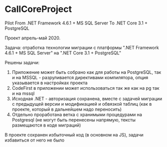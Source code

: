 # CallCoreProject
Pilot From .NET Framework 4.6.1 + MS SQL Server To .NET Core 3.1 + PostgreSQL

Проект апрель-май 2020.

Задача: отработка технологии миграции с платформы ".NET Framework 4.6.1 + MS SQL Server" на ".NET Core 3.1 + PostgreSQL"

Решены задачи:

1) Приложение может быть собрано как для работы на PostgreSQL, так и на MSSQL - разруливается директивами компилятора, опция указывается в настройках проекта
2) CodeFirst в приложении может использоваться так же как на pg так и на mssql
3) Исходная .NET - авторизация сохранена, вместе с задачей миграции с предыдущей версии и модификацией и обвязкой таблиц (как в проекте, который в дальнейшем надо переносить)
4) Отдельно проработана ветка с хранимыми процедурами на Postgresql (не могут быть перенесены напрямую, тексты размещаются в коде миграций)

В проекте сохранен избыточный код (в основном на JS), задачи избавиться от него не было
